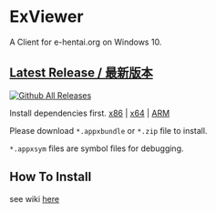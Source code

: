# ExViewer
A Client for e-hentai.org on Windows 10.

## [Latest Release / 最新版本](https://github.com/OpportunityLiu/ExViewer/releases/latest)
[![Github All Releases](https://img.shields.io/github/downloads/OpportunityLiu/ExViewer/total.svg)](https://github.com/OpportunityLiu/ExViewer/releases/latest)

Install dependencies first.
[x86](https://raw.github.com/wiki/OpportunityLiu/ExViewer/Dependencies/x86.zip) |
[x64](https://raw.github.com/wiki/OpportunityLiu/ExViewer/Dependencies/x64.zip) |
[ARM](https://raw.github.com/wiki/OpportunityLiu/ExViewer/Dependencies/ARM.zip)

Please download `*.appxbundle` or `*.zip` file to install.

`*.appxsym` files are symbol files for debugging.

## How To Install
see wiki [here](https://github.com/OpportunityLiu/ExViewer/wiki/How-to-Install)
